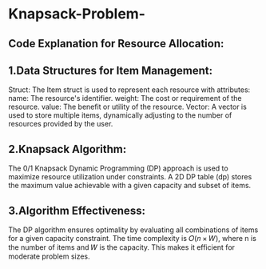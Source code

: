 # Knapsack-Problem-

## Code Explanation for Resource Allocation:

## 1.Data Structures for Item Management:

Struct:
The Item struct is used to represent each resource with attributes:
 name: The resource's identifier.
 weight: The cost or requirement of the resource.
 value: The benefit or utility of the resource.
Vector:
     A vector<Item> is used to store multiple items, dynamically adjusting to the number of resources provided by the user.

## 2.Knapsack Algorithm:

The 0/1 Knapsack Dynamic Programming (DP) approach is used to maximize resource utilization under constraints.
A 2D DP table (dp) stores the maximum value achievable with a given capacity and subset of items.

## 3.Algorithm Effectiveness:

The DP algorithm ensures optimality by evaluating all combinations of items for a given capacity constraint.
The time complexity is 𝑂(𝑛 × 𝑊), where n is the number of items and 𝑊 is the capacity. This makes it efficient for moderate problem sizes.
